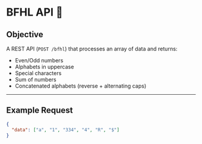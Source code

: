 # BFHL API 🚀

## Objective
A REST API (`POST /bfhl`) that processes an array of data and returns:
- Even/Odd numbers
- Alphabets in uppercase
- Special characters
- Sum of numbers
- Concatenated alphabets (reverse + alternating caps)

---

## Example Request
```json
{
  "data": ["a", "1", "334", "4", "R", "$"]
}
